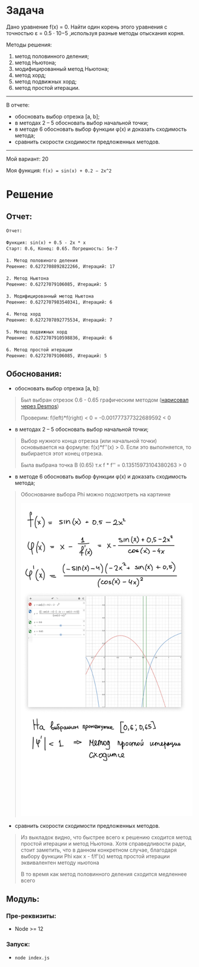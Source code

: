 # Задача

Дано уравнение f(x) = 0. Найти один корень этого уравнения с точностью ε = 0.5 · 10−5
,используя разные методы отыскания корня.


Методы решения:
1. метод половинного деления;
2. метод Ньютона;
3. модифицированный метод Ньютона;
4. метод хорд;
5. метод подвижных хорд;
6. метод простой итерации.

----

В отчете:
- обосновать выбор отрезка [a, b];
- в методах 2 – 5 обосновать выбор начальной точки;
- в методе 6 обосновать выбор функции φ(x) и доказать сходимость метода;
- сравнить скорости сходимости предложенных методов.

----

Мой вариант: 20

Моя функция: `f(x) = sin(x) + 0.2 − 2x^2`

# Решение

## Отчет:

```
Отчет:

Функция: sin(x) + 0.5 - 2x * x
Старт: 0.6, Конец: 0.65. Погрешность: 5e-7

1. Метод половиного деления
Решение: 0.6272708892822266, Итераций: 17

2. Метод Ньютона
Решение: 0.62727079106085, Итераций: 5

3. Модифицированный метод Ньютона
Решение: 0.6272707983540341, Итераций: 6

4. Метод хорд
Решение: 0.6272707892775534, Итераций: 7

5. Метод подвижных хорд
Решение: 0.6272707910598836, Итераций: 6

6. Метод простой итерации
Решение: 0.62727079106085, Итераций: 5

```

## Обоснования:

- обосновать выбор отрезка [a, b]:
> Был выбран отрезок 0.6 - 0.65 графическим методом ([нарисовал через Desmos](https://www.desmos.com/calculator/xulhrh14it?lang=ru))
> 
> Проверим: f(left)*f(right) < 0 = -0.001777377322689592 < 0

- в методах 2 – 5 обосновать выбор начальной точки;
> Выбор нужного конца отрезка (или начальной точки) основывается на формуле: f(x)*f''(x) > 0. Если это выполняется, то выбирается этот конец отрезка.
> 
> Была выбрана точка B (0.65) т.к f * f'' = 0.13515973104380263 > 0

- в методе 6 обосновать выбор функции φ(x) и доказать сходимость метода;
> Обоснование выбора Phi можно подсмотреть на картинке
> 
> ![img.png](img.png)

- сравнить скорости сходимости предложенных методов.
> Из выкладок видно, что быстрее всего к решению сходится метод простой итерации и метод Ньютона. Хотя справедливости ради, стоит заметить, что в данном конкретном случае, благодаря выбору функции Phi как x - f/f'(x) метод простой итерации эквивалентен методу ньютона
> 
> В то время как метод половинного деления сходится медленнее всего

## Модуль:

### Пре-реквизиты:

- Node >= 12

### Запуск:

- `node index.js`
